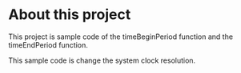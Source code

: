 ﻿# About this project

This project is sample code of the timeBeginPeriod function and the timeEndPeriod function.

This sample code is change the system clock resolution.
